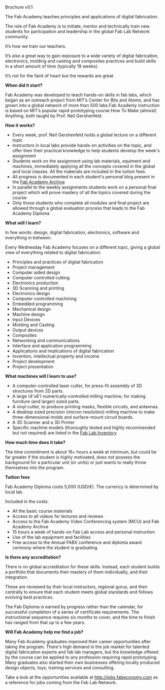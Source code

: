 Brochure v0.1

The Fab Academy teaches principles and applications of digital fabrication. 

The role of Fab Academy is to initiate, mentor and technically train new students for participation and leadership in the global Fab Lab Network community. 

It’s how we train our teachers.

It’s also a great way to gain exposure to a wide variety of digital fabrication, electronics, molding and casting and composites practices and build skills in a short amount of time (typically 19 weeks). 

It’s not for the faint of heart but the rewards are great.

**When did it start?**

Fab Academy was developed to teach hands-on skills in fab labs, which began as an outreach project from MIT’s Center for Bits and Atoms, and has grown into a global network of more than 500 labs.Fab Academy instruction is based on MIT’s popular rapid-prototyping course How To Make (almost) Anything, both taught by Prof. Neil Gershenfeld.

**How it works?**

- Every week, prof. Neil Gershenfeld holds a global lecture on a different topic
- Instructors in local labs provide hands-on activities on the topic, and offer their their practical knowledge to help students develop the week's assignment
- Students work on the assignment using lab materials, equiment and machines, immediately applying all the concepts covered in the global and local classes. All the materials are included in the tuition fees.
- All progress is documented in each student's personal blog present in the [Fab Academy Archive](http://archive.fabacademy.org/) 
- In parallel to the weekly assignments students work on a personal final project which will prove mastery of all the topics covered during the course
- Only those students who complete all modules and final project are allowed through a global evaluation process that leads to the Fab Academy Diploma

**What will I learn?**

In few words: design, digital fabrication, electronics, software and everything in between.

Every Wednesday Fab Academy focuses on a different topic, giving a global view of everything related to digital fabrication:

- Principles and practices of digital fabrication
- Project management
- Computer aided design
- Computer controlled cutting
- Electronics production
- 3D Scanning and printing
- Electronics design
- Computer controlled machining
- Embedded programming
- Mechanical design
- Machine design
- Input Devices
- Molding and Casting
- Output devices
- Composites
- Networking and communications
- Interface and application programming
- Applications and implications of digital fabrication
- Invention, intellectual property and income
- Project development
- Project presentation

**What machines will I learn to use?**

- A computer-controlled laser cutter, for press-fit assembly of 3D structures from 2D parts.
- A large (4'x8') numerically-controlled milling machine, for making furniture (and larger) sized parts.
- A vinyl cutter, to produce printing masks, flexible circuits, and antennas.
- A desktop sized precision (micron resolution) milling machine to make three-dimensional molds and surface-mount circuit boards.
- A 3D Scanner and a 3D Printer
- Specific machine models (thoroughly tested and highly recommended but not required) are listed in the [Fab Lab Inventory](http://bit.ly/fabinventory)

**How much time does it take?**

The time commitment is about 16+ hours a week at minimum, but could be far greater if the student is highly motivated, does not possess the background for a particular unit (or units) or just wants to really throw themselves into the program.

**Tuition fees**

Fab Academy Diploma costs 5,000 (USD/€). The currency is determined by local lab.

Included in the costs:
* All the basic course materials
* Access to all videos for lectures and reviews
* Access to the Fab Academy Video Conferencing system (MCU) and Fab Academy Archive
* 15 hours a week of hands-on Fab Lab access and personal instruction
* Use of the lab equipment and facilities
* Free access to the Annual FABX conference and diploma award cerimony where the student is graduating


**Is there any accreditation?**

There is no global accreditation for these skills. Instead, each student builds a portfolio that documents their mastery of them individually, and their integration. 

These are reviewed by their local instructors, regional gurus, and then centrally to ensure that each student meets global standards and follows evolving best practices. 

The Fab Diploma is earned by progress rather than the calendar, for successful completion of a series of certificate requirements. The instructional sequence requires six months to cover, and the time to finish has ranged from that up to a few years.

**Will Fab Academy help me find a job?**

Many Fab Academy graduates improved their career opportunities after taking the program. There's high demand in the job market for talented digital fabrication experts and fab lab managers, but the knowledge offered by the course can be applied to any profession requiring rapid prototyping. Many graduates also started their own businesses offering locally produced design objects, toys, training services and consulting.

Take a look at the opportunities available at http://jobs.fabeconomy.com as a reference for jobs coming from the Fab Lab Network.
